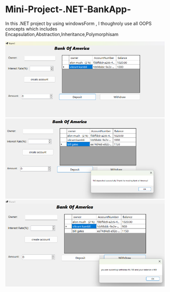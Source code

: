 # Mini-Project-.NET-BankApp-
In this .NET project by using windowsForm , I thoughroly use all OOPS concepts which includes Encapsulation,Abstraction,Inheritance,Polymorphisam


![Bank App Screenshot](1.png)
![Bank App Screenshot](images/2.png)
![Bank App Screenshot](images/3.png)


